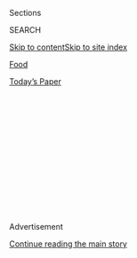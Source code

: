 <div id="app">

<div>

<div>

<div>

<div class="NYTAppHideMasthead css-1q2w90k e1suatyy0">

<div class="section css-ui9rw0 e1suatyy2">

<div class="css-eph4ug er09x8g0">

<div class="css-6n7j50">

</div>

<span class="css-1dv1kvn">Sections</span>

<div class="css-10488qs">

<span class="css-1dv1kvn">SEARCH</span>

</div>

[Skip to content](#site-content)[Skip to site
index](#site-index)

</div>

<div id="masthead-section-label" class="css-1wr3we4 eaxe0e00">

[Food](https://www.nytimes3xbfgragh.onion/section/food)

</div>

<div class="css-10698na e1huz5gh0">

</div>

</div>

<div id="masthead-bar-one" class="section hasLinks css-15hmgas e1csuq9d3">

<div class="css-uqyvli e1csuq9d0">

</div>

<div class="css-1uqjmks e1csuq9d1">

</div>

<div class="css-9e9ivx">

[](https://myaccount.nytimes3xbfgragh.onion/auth/login?response_type=cookie&client_id=vi)

</div>

<div class="css-1bvtpon e1csuq9d2">

[Today’s
Paper](https://www.nytimes3xbfgragh.onion/section/todayspaper)

</div>

</div>

</div>

</div>

<div data-aria-hidden="false">

<div id="site-content" data-role="main">

<div>

<div class="css-1aor85t" style="opacity:0.000000001;z-index:-1;visibility:hidden">

<div class="css-1hqnpie">

<div class="css-epjblv">

<span class="css-17xtcya">[Food](/section/food)</span><span class="css-x15j1o">|</span><span class="css-fwqvlz">Recipes
for Right
Now</span>

</div>

<div class="css-k008qs">

<div class="css-1iwv8en">

<span class="css-18z7m18"></span>

<div>

</div>

</div>

<span class="css-1n6z4y">https://nyti.ms/3irnwTC</span>

<div class="css-1705lsu">

<div class="css-4xjgmj">

<div class="css-4skfbu" data-role="toolbar" data-aria-label="Social Media Share buttons, Save button, and Comments Panel with current comment count" data-testid="share-tools">

  - 
  - 
  - 
  - 
    
    <div class="css-6n7j50">
    
    </div>

  - 

</div>

</div>

</div>

</div>

</div>

</div>

<div class="css-13pd83m">

</div>

<div id="top-wrapper" class="css-1sy8kpn">

<div id="top-slug" class="css-l9onyx">

Advertisement

</div>

[Continue reading the main
story](#after-top)

<div class="ad top-wrapper" style="text-align:center;height:100%;display:block;min-height:250px">

<div id="top" class="place-ad" data-position="top" data-size-key="top">

</div>

</div>

<div id="after-top">

</div>

</div>

<div id="sponsor-wrapper" class="css-1hyfx7x">

<div id="sponsor-slug" class="css-19vbshk">

Supported by

</div>

[Continue reading the main
story](#after-sponsor)

<div id="sponsor" class="ad sponsor-wrapper" style="text-align:center;height:100%;display:block">

</div>

<div id="after-sponsor">

</div>

</div>

[Five Weeknight
Dishes](/column/five-weeknight-dishes "Five Weeknight Dishes")

<div class="css-1vkm6nb ehdk2mb0">

# Recipes for Right Now

</div>

<div class="css-xt80pu e12qa4dv0">

<div class="css-18e8msd">

<div class="css-vp77d3 epjyd6m0">

<div class="css-1baulvz">

By [<span class="css-1baulvz last-byline" itemprop="name">Emily
Weinstein</span>](https://www.nytimes3xbfgragh.onion/by/emily-weinstein)

</div>

</div>

  - 
    
    <div class="css-ld3wwf e16638kd2">
    
    Sept. 11,
    2020
    
    </div>

  - 
    
    <div class="css-4xjgmj">
    
    <div class="css-d8bdto" data-role="toolbar" data-aria-label="Social Media Share buttons, Save button, and Comments Panel with current comment count" data-testid="share-tools">
    
      - 
      - 
      - 
      - 
        
        <div class="css-6n7j50">
        
        </div>
    
      - 
    
    </div>
    
    </div>

</div>

</div>

<div class="section meteredContent css-1r7ky0e" name="articleBody" itemprop="articleBody">

<div class="css-1fanzo5 StoryBodyCompanionColumn">

<div class="css-53u6y8">

Hello and welcome to [Five Weeknight
Dishes](https://www.nytimes3xbfgragh.onion/column/five-weeknight-dishes).
Celestially speaking, we are still in summer, but as soon as we pass
Labor Day, I start thinking of roast chicken, squash and apple cakes.
(This may have something to do with the fact that your hard-working NYT
Cooking staff is currently preparing for Thanksgiving.)

But I’m not yet ready to part with peaches, or plums, or berries,
tomatoes and corn. So here are recipes that merge summer produce and
fall cravings, or that would just be really delicious right now. Tell me
whether I hit the mark at <dearemily@NYTimes.com>.

*\[[Sign up
here](https://www.nytimes3xbfgragh.onion/newsletters/five-weeknight-dishes?module=inline)*
*to receive the Five Weeknight Dishes newsletter in your inbox every
Friday.\]*

Here are five dishes for the week:

</div>

</div>

<div class="css-79elbk" data-testid="photoviewer-wrapper">

<div class="css-z3e15g" data-testid="photoviewer-wrapper-hidden">

</div>

<div class="css-1a48zt4 ehw59r15" data-testid="photoviewer-children">

![<span class="css-16f3y1r e13ogyst0" data-aria-hidden="true">This
sheet-pan dinner fits the bill for Rosh Hashana or any night when plums
are at their
peak.</span><span class="css-cnj6d5 e1z0qqy90" itemprop="copyrightHolder"><span class="css-1ly73wi e1tej78p0">Credit...</span><span>Julia
Gartland for The New York Times (Photography and
Styling)</span></span>](https://static01.graylady3jvrrxbe.onion/images/2020/09/13/dining/09appetitechicken-a/merlin_176253234_85e9bc34-c0c8-4d14-b7d3-199ce2f7f2e6-articleLarge.jpg?quality=75&auto=webp&disable=upscale)

</div>

</div>

<div class="css-1fanzo5 StoryBodyCompanionColumn">

<div class="css-53u6y8">

**1.** [**Sheet-Pan Chicken With Roasted Plums and
Onions**](https://cooking.nytimes3xbfgragh.onion/recipes/1021408-sheet-pan-chicken-with-roasted-plums-and-onions)

Golden chicken\! Juicy plums\! I will be making this Melissa Clark
recipe for Rosh Hashana, the Jewish New Year, which begins on Friday,
Sept. 18. The meal traditionally calls for some sweetness, which those
plums provide. You can make this with bone-in thighs, rather than a
cut-up whole chicken, if that simplifies cooking or shopping.

</div>

</div>

<div class="css-1fanzo5 StoryBodyCompanionColumn">

<div class="css-53u6y8">

[View this
recipe.](https://cooking.nytimes3xbfgragh.onion/recipes/1021408-sheet-pan-chicken-with-roasted-plums-and-onions)

*\_\_\_\_\_*

</div>

</div>

<div class="css-79elbk" data-testid="photoviewer-wrapper">

<div class="css-z3e15g" data-testid="photoviewer-wrapper-hidden">

</div>

<div class="css-1a48zt4 ehw59r15" data-testid="photoviewer-children">

<div class="css-1xdhyk6 erfvjey0">

<span class="css-1ly73wi e1tej78p0">Image</span>

<div class="css-zjzyr8">

<div data-testid="lazyimage-container" style="height:226.20000000000002px">

</div>

</div>

</div>

<span class="css-cnj6d5 e1z0qqy90" itemprop="copyrightHolder"><span class="css-1ly73wi e1tej78p0">Credit...</span><span>Christopher
Simpson for The New York Times. Food Stylist: Simon
Andrews.</span></span>

</div>

</div>

<div class="css-1fanzo5 StoryBodyCompanionColumn">

<div class="css-53u6y8">

**2.** [**Sook Mei Faan (Cantonese Creamed Corn With Tofu and
Rice)**](https://cooking.nytimes3xbfgragh.onion/recipes/1021337-sook-mei-faan-cantonese-creamed-corn-with-tofu-and-rice)

This is one of the best recipes I’ve cooked in a long time. Hetty
McKinnon uses fresh corn in place of the canned creamed corn you’d
typically find in this Cantonese dish, and she swaps in silken tofu for
the meat or fish. The simple flavors here are delectable together,
especially with chile oil, but the way the textures mingle makes the
dish.

[*View this
recipe.*](https://cooking.nytimes3xbfgragh.onion/recipes/1021337-sook-mei-faan-cantonese-creamed-corn-with-tofu-and-rice)

*\_\_\_\_\_*

</div>

</div>

<div class="css-79elbk" data-testid="photoviewer-wrapper">

<div class="css-z3e15g" data-testid="photoviewer-wrapper-hidden">

</div>

<div class="css-1a48zt4 ehw59r15" data-testid="photoviewer-children">

<div class="css-1xdhyk6 erfvjey0">

<span class="css-1ly73wi e1tej78p0">Image</span>

<div class="css-zjzyr8">

<div data-testid="lazyimage-container" style="height:257.77777777777777px">

</div>

</div>

</div>

<span class="css-cnj6d5 e1z0qqy90" itemprop="copyrightHolder"><span class="css-1ly73wi e1tej78p0">Credit...</span><span>Bryan
Gardner for The New York Times. Food Stylist: Barrett
Washburne.</span></span>

</div>

</div>

<div class="css-1fanzo5 StoryBodyCompanionColumn">

<div class="css-53u6y8">

**3.** [**Skillet Meatballs With Peaches, Basil and
Lime**](https://cooking.nytimes3xbfgragh.onion/recipes/1021402-skillet-meatballs-with-peaches-basil-and-lime)

Here’s another recipe from Melissa Clark that combines meat with stone
fruit — a time-tested and superb combination — and I like that she
finishes the dish with a long squeeze of lime. The gingery meatballs can
be made with any ground meat, including chicken and turkey, but pork is
best.

</div>

</div>

<div class="css-1fanzo5 StoryBodyCompanionColumn">

<div class="css-53u6y8">

*[View this
recipe](https://cooking.nytimes3xbfgragh.onion/recipes/1021402-skillet-meatballs-with-peaches-basil-and-lime)*[.](https://cooking.nytimes3xbfgragh.onion/recipes/1021402-skillet-meatballs-with-peaches-basil-and-lime)

*\_\_\_\_\_*

</div>

</div>

<div class="css-79elbk" data-testid="photoviewer-wrapper">

<div class="css-z3e15g" data-testid="photoviewer-wrapper-hidden">

</div>

<div class="css-1a48zt4 ehw59r15" data-testid="photoviewer-children">

<div class="css-1xdhyk6 erfvjey0">

<span class="css-1ly73wi e1tej78p0">Image</span>

<div class="css-zjzyr8">

<div data-testid="lazyimage-container" style="height:257.77777777777777px">

</div>

</div>

</div>

<span class="css-16f3y1r e13ogyst0" data-aria-hidden="true">Yewande
Komolafe’s spicy cucumbers with yogurt and
herbs.</span><span class="css-cnj6d5 e1z0qqy90" itemprop="copyrightHolder"><span class="css-1ly73wi e1tej78p0">Credit...</span><span>Johnny
Miller for The New York Times. Food Stylist: Rebecca
Jurkevich</span></span>

</div>

</div>

<div class="css-1fanzo5 StoryBodyCompanionColumn">

<div class="css-53u6y8">

**4.** [**Spicy Cucumbers With Yogurt, Lemon and
Herbs**](https://cooking.nytimes3xbfgragh.onion/recipes/1021278-spicy-cucumbers-with-yogurt-lemon-and-herbs)

A salad this special can anchor a meal. Don’t wait too long to make this
spicy, herby recipe by Yewande Komolafe — it will taste best at the end
of a hot day, with something utterly simple on the side. (I’d grill or
pan-fry fish.)

[*View this
recipe.*](https://cooking.nytimes3xbfgragh.onion/recipes/1021278-spicy-cucumbers-with-yogurt-lemon-and-herbs)

*\_\_\_\_\_*

</div>

</div>

<div class="css-79elbk" data-testid="photoviewer-wrapper">

<div class="css-z3e15g" data-testid="photoviewer-wrapper-hidden">

</div>

<div class="css-1a48zt4 ehw59r15" data-testid="photoviewer-children">

<div class="css-1xdhyk6 erfvjey0">

<span class="css-1ly73wi e1tej78p0">Image</span>

<div class="css-zjzyr8">

<div data-testid="lazyimage-container" style="height:255.84444444444446px">

</div>

</div>

</div>

<span class="css-cnj6d5 e1z0qqy90" itemprop="copyrightHolder"><span class="css-1ly73wi e1tej78p0">Credit...</span><span>David
Malosh for The New York Times. Food Stylist: Simon Andrews. Prop
Stylist: Paige Hicks.</span></span>

</div>

</div>

<div class="css-1fanzo5 StoryBodyCompanionColumn">

<div class="css-53u6y8">

**5.** [**Pasta With Chickpeas and a
Negroni**](https://cooking.nytimes3xbfgragh.onion/recipes/1020019-pasta-with-chickpeas-and-a-negroni)

I could use a negroni right now. I appreciate Sam Sifton for writing it
directly into this simple pasta recipe — which, to be technical, is one
of his no-recipe recipes, meaning that the instructions are written out
in the text of the headnote beside the photo.

[*View this
recipe.*](https://cooking.nytimes3xbfgragh.onion/recipes/1020019-pasta-with-chickpeas-and-a-negroni)

*I am toasting you with my negroni, especially if you choose to*
[*subscribe to NYT
Cooking*](https://www.nytimes3xbfgragh.onion/subscriptions/Multiproduct/lp8R3WU.html)*,
which supports all of our work. You can follow NYT Cooking on*
[*Instagram*](https://www.instagram.com/nytcooking)*,*
[*Facebook*](https://www.facebookcorewwwi.onion/nytcooking/) *and*
[*Pinterest*](https://www.pinterest.com/nytcooking/)*, or* [*follow me
on Instagram*](https://www.instagram.com/emweinstein)*. Previous
newsletters* [*are archived
here*](https://www.nytimes3xbfgragh.onion/column/five-weeknight-dishes)*.
I’m* [*dearemily@NYTimes.com*](mailto:dearemily@NYTimes.com)*, and if
you have any problems with your account, email*
[*cookingcare@NYTimes.com*](mailto:cookingcare@NYTimes.com) *and someone
will help you out.*

</div>

</div>

</div>

<div>

</div>

<div>

</div>

<div>

</div>

<div>

<div id="bottom-wrapper" class="css-1ede5it">

<div id="bottom-slug" class="css-l9onyx">

Advertisement

</div>

[Continue reading the main
story](#after-bottom)

<div id="bottom" class="ad bottom-wrapper" style="text-align:center;height:100%;display:block;min-height:90px">

</div>

<div id="after-bottom">

</div>

</div>

</div>

</div>

</div>

## Site Index

<div>

</div>

## Site Information Navigation

  - [© <span>2020</span> <span>The New York Times
    Company</span>](https://help.nytimes3xbfgragh.onion/hc/en-us/articles/115014792127-Copyright-notice)

<!-- end list -->

  - [NYTCo](https://www.nytco.com/)
  - [Contact
    Us](https://help.nytimes3xbfgragh.onion/hc/en-us/articles/115015385887-Contact-Us)
  - [Work with us](https://www.nytco.com/careers/)
  - [Advertise](https://nytmediakit.com/)
  - [T Brand Studio](http://www.tbrandstudio.com/)
  - [Your Ad
    Choices](https://www.nytimes3xbfgragh.onion/privacy/cookie-policy#how-do-i-manage-trackers)
  - [Privacy](https://www.nytimes3xbfgragh.onion/privacy)
  - [Terms of
    Service](https://help.nytimes3xbfgragh.onion/hc/en-us/articles/115014893428-Terms-of-service)
  - [Terms of
    Sale](https://help.nytimes3xbfgragh.onion/hc/en-us/articles/115014893968-Terms-of-sale)
  - [Site
    Map](https://spiderbites.nytimes3xbfgragh.onion)
  - [Help](https://help.nytimes3xbfgragh.onion/hc/en-us)
  - [Subscriptions](https://www.nytimes3xbfgragh.onion/subscription?campaignId=37WXW)

</div>

</div>

</div>

</div>
